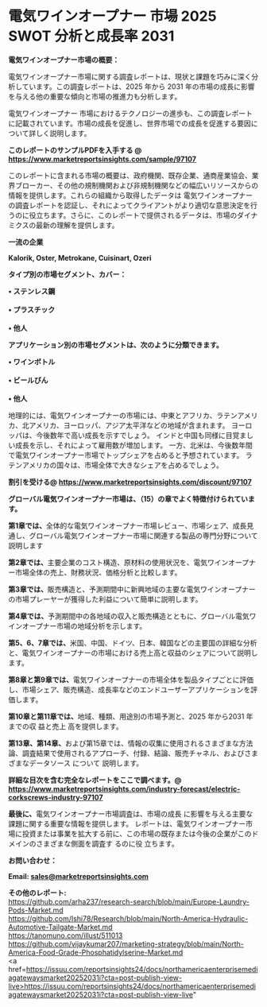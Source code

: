 # 電気ワインオープナー 市場 2025 SWOT 分析と成長率 2031

<strong><b>電気ワインオープナー市場の概要：</b></strong>

電気ワインオープナー市場に関する調査レポートは、現状と課題を巧みに深く分析しています。この調査レポートは、2025 年から 2031 年の市場の成長に影響を与える他の重要な傾向と市場の推進力も分析します。

電気ワインオープナー 市場におけるテクノロジーの進歩も、この調査レポートに記載されています。市場の成長を促進し、世界市場での成長を促進する要因について詳しく説明します。

<strong>このレポートのサンプルPDFを入手する @ <a href=https://www.marketreportsinsights.com/sample/97107>https://www.marketreportsinsights.com/sample/97107</a></strong>

このレポートに含まれる市場の概要は、政府機関、既存企業、通商産業協会、業界ブローカー、その他の規制機関および非規制機関などの幅広いリソースからの情報を提供します。これらの組織から取得したデータは 電気ワインオープナー の調査レポートを認証し、それによってクライアントがより適切な意思決定を行うのに役立ちます。さらに、このレポートで提供されるデータは、市場のダイナミクスの最新の理解を提供します。

<strong>一流の企業</strong>

<strong><b>Kalorik, Oster, Metrokane, Cuisinart, Ozeri</b></strong>

<strong><b>タイプ別の市場セグメント、カバー：</b></strong>

<strong>• ステンレス鋼<br><br>• プラスチック<br><br>• 他人</strong>

<strong><b>アプリケーション別の市場セグメントは、次のように分類できます。</b></strong>

<strong>• ワインボトル<br><br>• ビールびん<br><br>• 他人</strong>

 地理的には、電気ワインオープナーの市場には、中東とアフリカ、ラテンアメリカ、北アメリカ、ヨーロッパ、アジア太平洋などの地域が含まれます。 ヨーロッパは、今後数年で高い成長を示すでしょう。 インドと中国も同様に目覚ましい成長を示し、それによって雇用数が増加します。 一方、北米は、今後数年間で電気ワインオープナー市場でトップシェアを占めると予想されています。 ラテンアメリカの国々は、市場全体で大きなシェアを占めるでしょう。

<strong>割引を受ける@ <a href=https://www.marketreportsinsights.com/discount/97107>https://www.marketreportsinsights.com/discount/97107</a></strong>

<strong><b>グローバル電気ワインオープナー市場は、（15）の章でよく特徴付けられています。</b></strong>

<strong><b>第</b></strong><strong><b>1章では、</b></strong>全体的な電気ワインオープナー市場レビュー、市場シェア、成長見通し、グローバル電気ワインオープナー市場に関連する製品の専門分野について説明します

<strong><b>第2章では、</b></strong>主要企業のコスト構造、原材料の使用状況を、電気ワインオープナー市場全体の売上、財務状況、価格分析と比較します。

<strong><b>第3章では、</b></strong>販売構造と、予測期間中に新興地域の主要な電気ワインオープナーの市場プレーヤーが獲得した利益について簡単に説明します。

<strong><b>第4章では、</b></strong>予測期間中の各地域の収入と販売構造とともに、グローバル電気ワインオープナー市場の地域分析を示します。

<strong><b>第5、6、7章では、</b></strong>米国、中国、ドイツ、日本、韓国などの主要国の詳細な分析と、電気ワインオープナーの市場における売上高と収益のシェアについて説明します。

<strong><b>第8章と第9章では、</b></strong>電気ワインオープナーの市場全体を製品タイプごとに評価し、市場シェア、販売構造、成長率などのエンドユーザーアプリケーションを評価します。

<strong><b>第10章と第11章では、</b></strong>地域、種類、用途別の市場予測と、2025 年から2031 年までの収 益と売上 高を提供します。

<strong><b>第13章、第14章、</b></strong>および第15章では、情報の収集に使用されるさまざまな方法論、調査結果で使用されるアプローチ、付録、結論、販売チャネル、およびさまざまなデータソース について 説明します。

<strong>詳細な目次を含む完全なレポートをここで調べます。@ <a href=https://www.marketreportsinsights.com/industry-forecast/electric-corkscrews-industry-97107>https://www.marketreportsinsights.com/industry-forecast/electric-corkscrews-industry-97107</a></strong>

<strong><b>最後に、</b></strong>電気ワインオープナー市場調査は、市場の成長 に影響を</a>与える主要な課題に関する重要な情報を提供します。 レポートは、電気ワインオープナー市場に投資または事業を拡大する前に、この市場の既存または今後の企業がこのドメインのさまざまな側面を調査す るのに役 立ちます。

<strong><b>お問い合わせ：</b></strong>

<strong>Email: </strong><a href=mailto:sales@marketreportsinsights.com><strong>sales@marketreportsinsights.com</strong></a>

<strong>その他のレポート:</strong>
<br>
<a href=https://github.com/arha237/research-search/blob/main/Europe-Laundry-Pods-Market.md>https://github.com/arha237/research-search/blob/main/Europe-Laundry-Pods-Market.md</a>
<br>
<a href=https://github.com/Ishi78/Research/blob/main/North-America-Hydraulic-Automotive-Tailgate-Market.md>https://github.com/Ishi78/Research/blob/main/North-America-Hydraulic-Automotive-Tailgate-Market.md</a>
<br>
<a href=https://tanomuno.com/illust/511013>https://tanomuno.com/illust/511013</a>
<br>
<a href=https://github.com/vijaykumar207/marketing-strategy/blob/main/North-America-Food-Grade-Phosphatidylserine-Market.md>https://github.com/vijaykumar207/marketing-strategy/blob/main/North-America-Food-Grade-Phosphatidylserine-Market.md</a>
<br>
<a href=https://issuu.com/reportsinsights24/docs/northamericaenterprisemediagatewaysmarket20252031i?cta=post-publish-view-live>https://issuu.com/reportsinsights24/docs/northamericaenterprisemediagatewaysmarket20252031i?cta=post-publish-view-live</a>"
